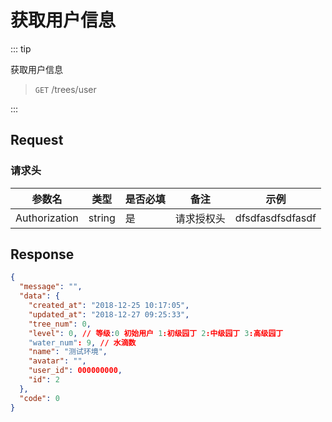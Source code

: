 # 获取用户信息 

::: tip

获取用户信息

> `GET` /trees/user

:::

## Request

### 请求头

| 参数名        | 类型   | 是否必填 | 备注       | 示例             |
| ------------- | ------ | -------- | ---------- | ---------------- |
| Authorization | string | 是       | 请求授权头 | dfsdfasdfsdfasdf |

## Response

```json
{
  "message": "",
  "data": {
    "created_at": "2018-12-25 10:17:05",
    "updated_at": "2018-12-27 09:25:33",
    "tree_num": 0,
    "level": 0, // 等级:0 初始用户 1:初级园丁 2:中级园丁 3:高级园丁
    "water_num": 9, // 水滴数
    "name": "测试环境",
    "avatar": "",
    "user_id": 000000000,
    "id": 2
  },
  "code": 0
}
```